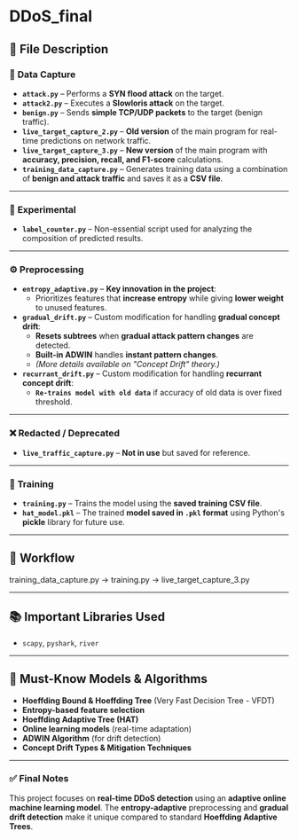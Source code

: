 # **DDoS_final**

## 📂 **File Description**

### 📡 **Data Capture**
- **`attack.py`** – Performs a **SYN flood attack** on the target.  
- **`attack2.py`** – Executes a **Slowloris attack** on the target.  
- **`benign.py`** – Sends **simple TCP/UDP packets** to the target (benign traffic).  
- **`live_target_capture_2.py`** – **Old version** of the main program for real-time predictions on network traffic.  
- **`live_target_capture_3.py`** – **New version** of the main program with **accuracy, precision, recall, and F1-score** calculations.  
- **`training_data_capture.py`** – Generates training data using a combination of **benign and attack traffic** and saves it as a **CSV file**.  

---

### 🔬 **Experimental**
- **`label_counter.py`** – Non-essential script used for analyzing the composition of predicted results.  

---

### ⚙ **Preprocessing**
- **`entropy_adaptive.py`** – **Key innovation in the project**:  
  - Prioritizes features that **increase entropy** while giving **lower weight** to unused features.  
- **`gradual_drift.py`** – Custom modification for handling **gradual concept drift**:  
  - **Resets subtrees** when **gradual attack pattern changes** are detected.  
  - **Built-in ADWIN** handles **instant pattern changes**.  
  - _(More details available on "Concept Drift" theory.)_  
- **`recurrant_drift.py`** – Custom modification for handling **recurrant concept drift**:
  - **`Re-trains model with old data`**  if accuracy of old data is over fixed threshold.
---

### ❌ **Redacted / Deprecated**
- **`live_traffic_capture.py`** – **Not in use** but saved for reference.  

---

### 🎯 **Training**
- **`training.py`** – Trains the model using the **saved training CSV file**.  
- **`hat_model.pkl`** – The trained **model saved in `.pkl` format** using Python's **pickle** library for future use.  

---

## 🔄 **Workflow**
training_data_capture.py → training.py → live_target_capture_3.py


---

## 📚 **Important Libraries Used**
- `scapy`, `pyshark`, `river`  

---

## 🤖 **Must-Know Models & Algorithms**
- **Hoeffding Bound & Hoeffding Tree** (Very Fast Decision Tree - VFDT)  
- **Entropy-based feature selection**  
- **Hoeffding Adaptive Tree (HAT)**  
- **Online learning models** (real-time adaptation)  
- **ADWIN Algorithm** (for drift detection)  
- **Concept Drift Types & Mitigation Techniques**  

---

### ✅ **Final Notes**
This project focuses on **real-time DDoS detection** using an **adaptive online machine learning model**. The **entropy-adaptive** preprocessing and **gradual drift detection** make it unique compared to standard **Hoeffding Adaptive Trees**.





